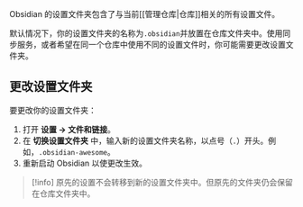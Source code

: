 
Obsidian 的设置文件夹包含了与当前[[管理仓库|仓库]]相关的所有设置文件。

默认情况下，你的设置文件夹的名称为`.obsidian`并放置在仓库文件夹中。使用同步服务，或者希望在同一个仓库中使用不同的设置文件时，你可能需要更改设置文件夹。

## 更改设置文件夹

要更改你的设置文件夹：

1. 打开 **设置 → 文件和链接**。
2. 在 **切换设置文件夹** 中，输入新的设置文件夹名称，以点号（`.`）开头。例如，`.obsidian-awesome`。
3. 重新启动 Obsidian 以使更改生效。

> [!info] 原先的设置不会转移到新的设置文件夹中。但原先的文件夹仍会保留在仓库文件夹中。

